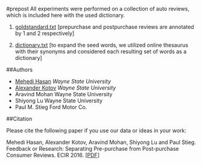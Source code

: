#prepost
All experiments were performed on a collection of auto reviews, which is included here with the used dictionary.

1) [goldstandard.txt](https://github.com/teanalab/prepost/blob/master/goldstandard.txt) [prepurchase and postpurchase reviews are annotated by 1 and 2 respectively]

2) [dictionary.txt](https://github.com/teanalab/prepost/blob/master/dictionary.txt) [to expand the seed words, we utilized online thesaurus  with their synonyms and considered each resulting set of words as a dictionary]

##Authors

- [Mehedi Hasan](https://github.com/mehediman) *Wayne State University*
- [Alexander Kotov](http://www.cs.wayne.edu/kotov/) *Wayne State University*
- Aravind Mohan Wayne State University
- Shiyong Lu Wayne State University
- Paul M. Stieg Ford Motor Co.

##Citation

Please cite the following paper if you use our data or ideas in your work:

Mehedi Hasan, Alexander Kotov, Aravind Mohan, Shiyong Lu and Paul Stieg. Feedback or Research: Separating Pre-purchase from Post-purchase Consumer Reviews. ECIR 2016. [[PDF](https://github.com/teanalab/mehedi-published-papers/blob/master/ECIR%202016.pdf)]
